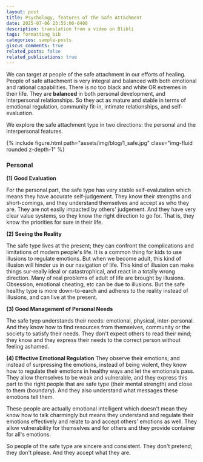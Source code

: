 ```yaml
---
layout: post
title: Psychology, features of the Safe Attachment
date: 2025-07-06 23:55:00-0400
description: translation from a video on Blibli
tags: formatting bib
categories: sample-posts
giscus_comments: true
related_posts: false
related_publications: true
---
```


We can target at people of the safe attachment in our efforts of healing. People of safe attachment is very integral and balanced with both
emotional and rational capabilities. There is no too black and white OR extremes in their life. They are **balanced** in both personal development, and interpersonal relationships. So they act as mature and stable in terms of emotional regulation, community fit-in, intimate relationships, and self-evaluation.

We explore the safe attachment type in two directions: the personal and the interpersonal features.

<div class="row">
    <div class="col-sm">
        {% include figure.html path="assets/img/blog/1_safe.jpg" class="img-fluid rounded z-depth-1" %}
    </div>
</div>


### Personal

**(1) Good Evaluation**

For the personal part, the safe type has very stable self-evalutation which means they have accurate self-judgement. They know their strengths and short-comings, and they understand themselves and accept as who they are. They are not easily impacted by others' judgement. And they have very clear value systems, so they know the right direction to go for. That is, they know the priorities for sure in their life.

**(2) Seeing the Reality**

The safe type lives at the present; they can confront the complications and limitations of modern people's life. It is a common thing for kids to use illusions to regulate emotions. But when we become adult, this kind of illusion will hinder us in our navigation of life. This kind of illusion can make things sur-really ideal or catastrophical, and react in a totally wrong direction. Many of real problems of adult of life are brought by illusions. Obsession, emotional cheating, etc can be due to illusions. But the safe healthy type is more down-to-earch and adheres to the reality instead of illusions, and can live at the present.

**(3) Good Management of Personal Needs**

The safe tyep understands their needs: emotional, physical, inter-personal. And they know how to find resources from themselves, community or the society to satisfy their needs. They don't expect others to read their mind; they know and they express their needs to the correct person without feeling ashamed.

**(4) Effective Emotional Regulation**
They observe their emotions; and instead of surpressing the emotions, instead of being violent, they know how to regulate their emotions in healthy ways and let the emotionals pass. They allow themselves to be weak and vulnerable, and they express this part to the right people that are safe type (their mental strength) and close to them (boundary). And they also understand what messages these emotions tell them.

These people are actually emotional intelligent which doesn't mean they know how to talk charmingly but means they understand and regulate their emotions effectively and relate to and accept others' emotions as well. They allow vulnerability for themselves and for others and they provide container for all's emotions.

So people of the safe type are sincere and consistent. They don't pretend; they don't please. And they accept what they are.
